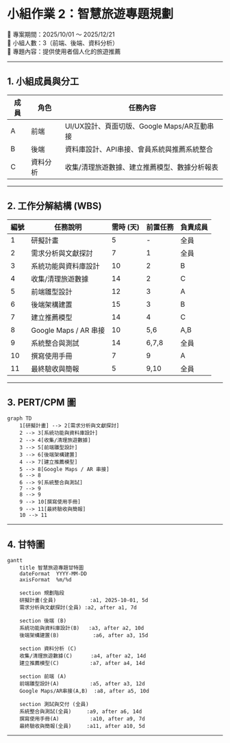 # 小組作業 2：智慧旅遊專題規劃
📅 專案期間：2025/10/01 ～ 2025/12/21  
👥 小組人數：3（前端、後端、資料分析）  
📌 專題內容：提供使用者個人化的旅遊推薦  

---

## 1. 小組成員與分工
| 成員 | 角色 | 任務內容 |
|------|------|----------|
| A | 前端 | UI/UX設計、頁面切版、Google Maps/AR互動串接 |
| B | 後端 | 資料庫設計、API串接、會員系統與推薦系統整合 |
| C | 資料分析 | 收集/清理旅遊數據、建立推薦模型、數據分析報表 |

---

## 2. 工作分解結構 (WBS)
| 編號 | 任務說明 | 需時 (天) | 前置任務 | 負責成員 |
|------|----------|-----------|-----------|----------|
| 1 | 研擬計畫 | 5 | - | 全員 |
| 2 | 需求分析與文獻探討 | 7 | 1 | 全員 |
| 3 | 系統功能與資料庫設計 | 10 | 2 | B |
| 4 | 收集/清理旅遊數據 | 14 | 2 | C |
| 5 | 前端雛型設計 | 12 | 3 | A |
| 6 | 後端架構建置 | 15 | 3 | B |
| 7 | 建立推薦模型 | 14 | 4 | C |
| 8 | Google Maps / AR 串接 | 10 | 5,6 | A,B |
| 9 | 系統整合與測試 | 14 | 6,7,8 | 全員 |
| 10 | 撰寫使用手冊 | 7 | 9 | A |
| 11 | 最終驗收與簡報 | 5 | 9,10 | 全員 |

---

## 3. PERT/CPM 圖
```mermaid
graph TD
    1[研擬計畫] --> 2[需求分析與文獻探討]
    2 --> 3[系統功能與資料庫設計]
    2 --> 4[收集/清理旅遊數據]
    3 --> 5[前端雛型設計]
    3 --> 6[後端架構建置]
    4 --> 7[建立推薦模型]
    5 --> 8[Google Maps / AR 串接]
    6 --> 8
    6 --> 9[系統整合與測試]
    7 --> 9
    8 --> 9
    9 --> 10[撰寫使用手冊]
    9 --> 11[最終驗收與簡報]
    10 --> 11
```

---
## 4. 甘特圖 
```mermaid
gantt
    title 智慧旅遊專題甘特圖
    dateFormat  YYYY-MM-DD
    axisFormat  %m/%d

    section 規劃階段
    研擬計畫(全員)           :a1, 2025-10-01, 5d
    需求分析與文獻探討(全員) :a2, after a1, 7d

    section 後端 (B)
    系統功能與資料庫設計(B)   :a3, after a2, 10d
    後端架構建置(B)           :a6, after a3, 15d

    section 資料分析 (C)
    收集/清理旅遊數據(C)      :a4, after a2, 14d
    建立推薦模型(C)          :a7, after a4, 14d

    section 前端 (A)
    前端雛型設計(A)          :a5, after a3, 12d
    Google Maps/AR串接(A,B)  :a8, after a5, 10d

    section 測試與交付 (全員)
    系統整合與測試(全員)     :a9, after a6, 14d
    撰寫使用手冊(A)          :a10, after a9, 7d
    最終驗收與簡報(全員)     :a11, after a10, 5d

```

---


